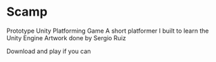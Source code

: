 # Scamp
Prototype Unity Platforming Game
A short platformer I built to learn the Unity Engine
Artwork done by Sergio Ruiz

Download and play if you can
